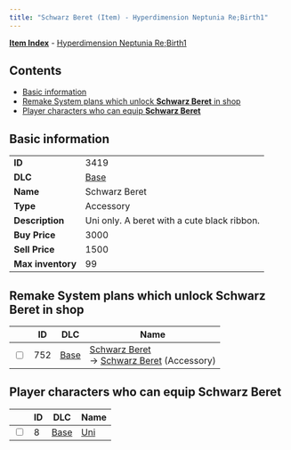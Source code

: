 ```yaml
---
title: "Schwarz Beret (Item) - Hyperdimension Neptunia Re;Birth1"
---
```


[**Item Index**](/neptunia/rb1/item/index.html) - [Hyperdimension Neptunia Re;Birth1](/neptunia/rb1)

## Contents

- [Basic information](#basic-information)
- [Remake System plans which unlock **Schwarz Beret** in shop](#remake-system-plans-which-unlock-schwarz-beret-in-shop)
- [Player characters who can equip **Schwarz Beret**](#player-characters-who-can-equip-schwarz-beret)

## Basic information

|   |   |
| -- | -- |
| **ID** | 3419 |
| **DLC** | [Base](/neptunia/rb1/dlc/1-base.html) |
| **Name** | Schwarz Beret |
| **Type** | Accessory |
| **Description** | Uni only. A beret with a cute black ribbon. |
| **Buy Price** | 3000 |
| **Sell Price** | 1500 |
| **Max inventory** | 99 |

## Remake System plans which unlock **Schwarz Beret** in shop

|    | ID | DLC | Name |
| -- | -- | --- | ---- |
| <input type="checkbox" id="rb1-remake-1-752" class="trackbox" /> | 752 | [Base](/neptunia/rb1/dlc/1-base.html) | [Schwarz Beret](/neptunia/rb1/remake/1-752-schwarz-beret.html)<br />→ [Schwarz Beret](/neptunia/rb1/item/1-3419-schwarz-beret.html) (Accessory) |

## Player characters who can equip **Schwarz Beret**

|    | ID | DLC | Name |
| -- | -- | --- | ---- |
| <input type="checkbox" id="rb1-player-1-8" class="trackbox" /> | 8 | [Base](/neptunia/rb1/dlc/1-base.html) | [Uni](/neptunia/rb1/player/1-8-uni.html) |